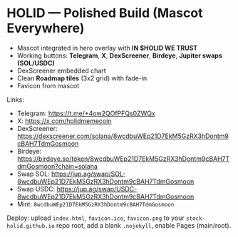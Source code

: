 # HOLID — Polished Build (Mascot Everywhere)
- Mascot integrated in hero overlay with **IN $HOLID WE TRUST**
- Working buttons: **Telegram**, **X**, **DexScreener**, **Birdeye**, **Jupiter swaps (SOL/USDC)**
- DexScreener embedded chart
- Clean **Roadmap tiles** (3x2 grid) with fade-in
- Favicon from mascot

Links:
- Telegram: https://t.me/+4ow2QOfPFQs0ZWQx
- X: https://x.com/holidmemecoin
- DexScreener: https://dexscreener.com/solana/8wcdbuWEp21D7EkM5GzRX3hDontm9cBAH7TdmGosmoon
- Birdeye: https://birdeye.so/token/8wcdbuWEp21D7EkM5GzRX3hDontm9cBAH7TdmGosmoon?chain=solana
- Swap SOL: https://jup.ag/swap/SOL-8wcdbuWEp21D7EkM5GzRX3hDontm9cBAH7TdmGosmoon
- Swap USDC: https://jup.ag/swap/USDC-8wcdbuWEp21D7EkM5GzRX3hDontm9cBAH7TdmGosmoon
- Mint: `8wcdbuWEp21D7EkM5GzRX3hDontm9cBAH7TdmGosmoon`

Deploy: upload `index.html`, `favicon.ico`, `favicon.png` to your `stock-holid.github.io` repo root, add a blank `.nojekyll`, enable Pages (main/root).
